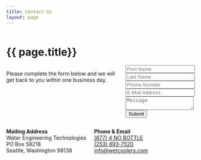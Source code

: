 ```yaml
---
title: Contact Us
layout: page
---
```


<div class="row">
<div class="large-12 columns">
<h1>{{ page.title}}</h1>
</div>
</div>

<div class="row">
<div class="large-8 medium-8 columns border-right">
<p>Please complete the form below and we will get back to you within one business day.</p>

<form accept-charset="UTF-8" netlify>
  <input type="hidden" name="utf8" value="✓">
  <div class="row">
  <div class="large-6 medium-6 columns">
  <input type="text" name="firstName" placeholder="First Name" required>
  </div>

  <div class="large-6 medium-6 columns">
  <input type="text" name="lastName" placeholder="Last Name" required>
  </div>

  </div>

<div class="row">
<div class="large-12 columns">
<input type="tel" name="phoneNumber" placeholder="Phone Number" required>
</div>
</div>

<div class="row">
<div class="large-12 columns">
<input type="email" name="email" placeholder="E-Mail Address">
</div>
</div>

<div class="row">

<div class="large-12 columns">

<textarea input type="text" name="message" value="Message" placeholder="Message"></textarea>

</div>

</div>

<div class="row">
<div class="large-12 columns">
  <button type="submit" class="button small radius">Submit</button>
</div>
</div>

</form>











</div>
<div class="large-4 medium-4 columns">
<p><strong>Mailing Address</strong><br/>
Water Engineering Technologies<br/>
PO Box 58218<br/>
Seattle, Washington 98138
</p>

<p><strong>Phone & Email</strong><br/>
<i class="fa fa-phone"></i><a href="tel:1-877-466-2688">(877) 4 NO BOTTLE</a><br/>
<i class="fa fa-phone"></i><a href="tel:253-893-7520">(253) 893-7520</a><br/>
<i class="fa fa-envelope-o"></i><a href="mailto: info@wetcoolers.com">info@wetcoolers.com</a>
</p>



</div>
</div>
<div class="spacer"></div>
